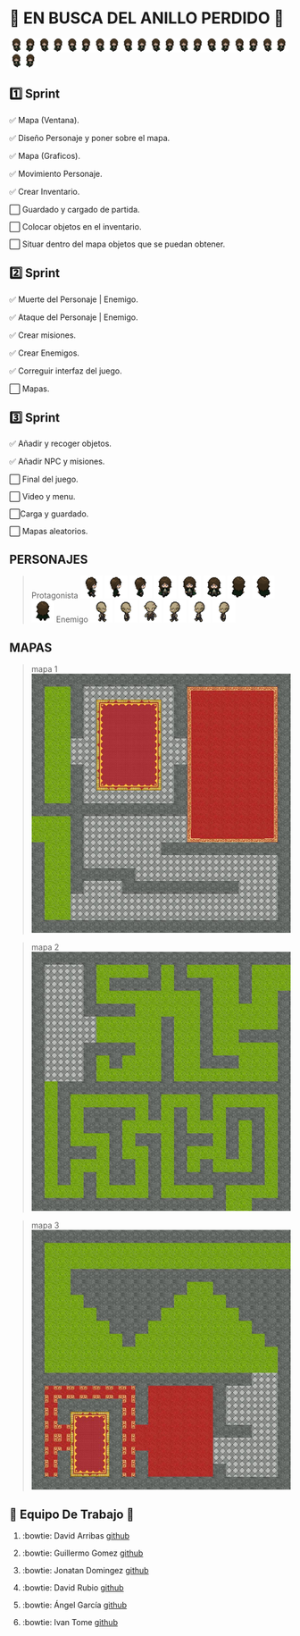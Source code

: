 #  :ring: EN BUSCA DEL ANILLO PERDIDO :ring:
![](https://github.com/ScrumDosa/JuegoJava/blob/master/Personaje/Pj_estados_redimensionado/Frente_Caminando2.png)![](https://github.com/ScrumDosa/JuegoJava/blob/master/Personaje/Pj_estados_redimensionado/Frente_Caminando1.png)![](https://github.com/ScrumDosa/JuegoJava/blob/master/Personaje/Pj_estados_redimensionado/Frente_Caminando2.png)![](https://github.com/ScrumDosa/JuegoJava/blob/master/Personaje/Pj_estados_redimensionado/Frente_Caminando1.png)![](https://github.com/ScrumDosa/JuegoJava/blob/master/Personaje/Pj_estados_redimensionado/Frente_Caminando2.png)![](https://github.com/ScrumDosa/JuegoJava/blob/master/Personaje/Pj_estados_redimensionado/Frente_Caminando1.png)![](https://github.com/ScrumDosa/JuegoJava/blob/master/Personaje/Pj_estados_redimensionado/Frente_Caminando2.png)![](https://github.com/ScrumDosa/JuegoJava/blob/master/Personaje/Pj_estados_redimensionado/Frente_Caminando1.png)![](https://github.com/ScrumDosa/JuegoJava/blob/master/Personaje/Pj_estados_redimensionado/Frente_Caminando2.png)![](https://github.com/ScrumDosa/JuegoJava/blob/master/Personaje/Pj_estados_redimensionado/Frente_Caminando1.png)![](https://github.com/ScrumDosa/JuegoJava/blob/master/Personaje/Pj_estados_redimensionado/Frente_Caminando2.png)![](https://github.com/ScrumDosa/JuegoJava/blob/master/Personaje/Pj_estados_redimensionado/Frente_Caminando1.png)![](https://github.com/ScrumDosa/JuegoJava/blob/master/Personaje/Pj_estados_redimensionado/Frente_Caminando2.png)![](https://github.com/ScrumDosa/JuegoJava/blob/master/Personaje/Pj_estados_redimensionado/Frente_Caminando1.png)![](https://github.com/ScrumDosa/JuegoJava/blob/master/Personaje/Pj_estados_redimensionado/Frente_Caminando2.png)![](https://github.com/ScrumDosa/JuegoJava/blob/master/Personaje/Pj_estados_redimensionado/Frente_Caminando1.png)![](https://github.com/ScrumDosa/JuegoJava/blob/master/Personaje/Pj_estados_redimensionado/Frente_Caminando2.png)![](https://github.com/ScrumDosa/JuegoJava/blob/master/Personaje/Pj_estados_redimensionado/Frente_Caminando1.png)![](https://github.com/ScrumDosa/JuegoJava/blob/master/Personaje/Pj_estados_redimensionado/Frente_Caminando2.png)![](https://github.com/ScrumDosa/JuegoJava/blob/master/Personaje/Pj_estados_redimensionado/Frente_Caminando1.png)![](https://github.com/ScrumDosa/JuegoJava/blob/master/Personaje/Pj_estados_redimensionado/Frente_Caminando2.png)![](https://github.com/ScrumDosa/JuegoJava/blob/master/Personaje/Pj_estados_redimensionado/Frente_Caminando1.png)
## :one: Sprint
:white_check_mark: Mapa (Ventana).

 :white_check_mark: Diseño Personaje y poner sobre el mapa.

 :white_check_mark: Mapa (Graficos).

 :white_check_mark: Movimiento Personaje.

 :white_check_mark: Crear Inventario.

:white_large_square: Guardado y cargado de partida.

:white_large_square: Colocar objetos en el inventario.

:white_large_square: Situar dentro del mapa objetos que se puedan obtener.
    
## :two: Sprint
:white_check_mark: Muerte del Personaje | Enemigo.

:white_check_mark: Ataque del Personaje | Enemigo.

:white_check_mark: Crear misiones.

:white_check_mark: Crear Enemigos.

:white_check_mark: Correguir interfaz del juego.

:white_large_square: Mapas.

## :three: Sprint
:white_check_mark: Añadir y recoger objetos.

:white_check_mark: Añadir NPC y misiones.

:white_large_square: Final del juego.

:white_large_square: Video y menu.

:white_large_square:Carga y guardado.

:white_large_square: Mapas aleatorios.


## PERSONAJES
 > Protagonista
 ![](https://github.com/ScrumDosa/JuegoJava/blob/master/Personaje/Pj_Estados_redimensionados/Derecha_Caminando1.png)
 ![](https://github.com/ScrumDosa/JuegoJava/blob/master/Personaje/Pj_Estados_redimensionados/Derecha_Caminando2.png)
 ![](https://github.com/ScrumDosa/JuegoJava/blob/master/Personaje/Pj_Estados_redimensionados/Derecha_Iddle.png)
 ![](https://github.com/ScrumDosa/JuegoJava/blob/master/Personaje/Pj_Estados_redimensionados/Frente_Caminando1.png)
 ![](https://github.com/ScrumDosa/JuegoJava/blob/master/Personaje/Pj_Estados_redimensionados/Frente_Caminando2.png)
 ![](https://github.com/ScrumDosa/JuegoJava/blob/master/Personaje/Pj_Estados_redimensionados/Frente_Iddle.png)
 ![](https://github.com/ScrumDosa/JuegoJava/blob/master/Personaje/Pj_Estados_redimensionados/Trasero_Caminando1.png)
 ![](https://github.com/ScrumDosa/JuegoJava/blob/master/Personaje/Pj_Estados_redimensionados/Trasero_Caminando2.png)
 ![](https://github.com/ScrumDosa/JuegoJava/blob/master/Personaje/Pj_Estados_redimensionados/Trasero_Iddle.png)
 > Enemigo
 ![](https://github.com/ScrumDosa/JuegoJava/blob/master/Juntando2/src/Enemigo_Estados_Redimensionados/Derecha_Caminando1.png)
 ![](https://github.com/ScrumDosa/JuegoJava/blob/master/Juntando2/src/Enemigo_Estados_Redimensionados/Derecha_Iddle.png)
 ![](https://github.com/ScrumDosa/JuegoJava/blob/master/Juntando2/src/Enemigo_Estados_Redimensionados/Frente_Iddle.png)
 ![](https://github.com/ScrumDosa/JuegoJava/blob/master/Juntando2/src/Enemigo_Estados_Redimensionados/Izquierda_Caminando1.png)
 ![](https://github.com/ScrumDosa/JuegoJava/blob/master/Juntando2/src/Enemigo_Estados_Redimensionados/Izquierda_Caminando2.png)
 ![](https://github.com/ScrumDosa/JuegoJava/blob/master/Juntando2/src/Enemigo_Estados_Redimensionados/Izquierda_Iddle.png)


## MAPAS
 > mapa 1
![](https://github.com/ScrumDosa/JuegoJava/blob/master/Juntando2/src/Imagenes/mapa1.jpg)

> mapa 2
![](https://github.com/ScrumDosa/JuegoJava/blob/master/Juntando2/src/Imagenes/mapa2.jpg)

 > mapa 3
![](https://github.com/ScrumDosa/JuegoJava/blob/master/Juntando2/src/Imagenes/mapa4.jpg)


##  :couple: Equipo De Trabajo  :couple:
 1. :bowtie: David Arribas [github](https://github.com/DavidUps)
 
 2. :bowtie: Guillermo Gomez [github](https://github.com/GuillermoGomezdr)
 
 3. :bowtie: Jonatan Domingez [github](https://github.com/joniesp)
 
 4. :bowtie: David Rubio [github](https://github.com/drubiom)
 
 5. :bowtie: Ángel García [github](https://github.com/angelgarasenjo)
 
 6. :bowtie: Ivan Tome [github](https://github.com/ivan196)

